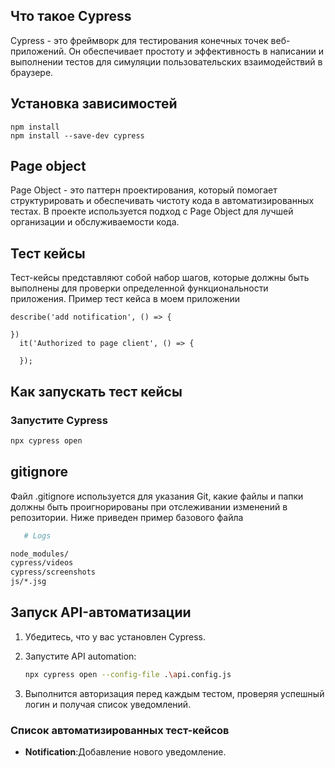 
## Что такое Cypress
Cypress - это фреймворк для тестирования конечных точек веб-приложений. Он обеспечивает простоту и эффективность в написании и выполнении тестов для симуляции пользовательских взаимодействий в браузере.

## Установка зависимостей

```Install 
npm install 
npm install --save-dev cypress
```
## Page object
Page Object - это паттерн проектирования, который помогает структурировать и обеспечивать чистоту кода в автоматизированных тестах. В проекте используется подход с Page Object для лучшей организации и обслуживаемости кода.

## Тест кейсы

Тест-кейсы представляют собой набор шагов, которые должны быть выполнены для проверки определенной функциональности приложения. Пример тест кейса в моем приложении
```
describe('add notification', () => {

})
  it('Authorized to page client', () => {
  
  });

```

## Как запускать тест кейсы

### Запустите Cypress
   ```bash
   npx cypress open
```

## gitignore
  Файл .gitignore используется для указания Git, какие файлы и папки должны быть проигнорированы при отслеживании изменений в репозитории. Ниже приведен пример базового файла  
 ```bash
    # Logs
 
node_modules/
cypress/videos
cypress/screenshots
js/*.jsg
```


## Запуск API-автоматизации

1. Убедитесь, что у вас установлен Cypress.
2. Запустите API automation:

    ```bash
    npx cypress open --config-file .\api.config.js
    ```

3. Выполнится авторизация перед каждым тестом, проверяя успешный логин и получая список уведомлений.

### Список автоматизированных тест-кейсов

- **Notification**:Добавление нового уведомление.